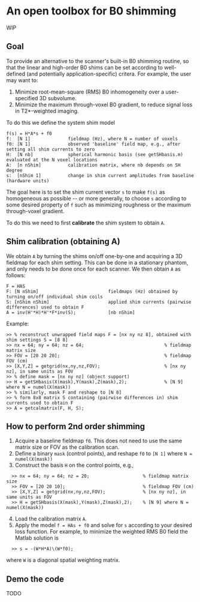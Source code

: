 # An open toolbox for B0 shimming 

WIP

##  Goal

To provide an alternative to the scanner's built-in B0 shimming routine,
so that the linear and high-order B0 shims can be set according to well-defined 
(and potentially application-specific) critera.
For example, the user may want to:
1. Minimize root-mean-square (RMS) B0 inhomogeneity over a user-specified 3D subvolume.
1. Minimize the maximum through-voxel B0 gradient, to reduce signal loss in T2\*-weighted imaging.

To do this we define the system shim model
```
f(s) = H*A*s + f0         
f:  [N 1]              fieldmap (Hz), where N = number of voxels
f0: [N 1]              observed 'baseline' field map, e.g., after setting all shim currents to zero
H:  [N nb]             spherical harmonic basis (see getSHbasis.m) evaluated at the N voxel locations
A:  [n nShim]          calibration matrix, where nb depends on SH degree
s:  [nShim 1]          change in shim current amplitudes from baseline (hardware units)
```

The goal here is to set the shim current vector `s` to make `f(s)` as homogeneous
as possible -- or more generally, to choose `s` according to some desired property of `f`
such as minimizing roughness or the maximum through-voxel gradient.

To do this we need to first **calibrate** the shim system to obtain `A`.


## Shim calibration (obtaining A)

We obtain `A` by turning the shims on/off one-by-one and acquiring a 3D fieldmap for each shim setting.
This can be done in a stationary phantom, and only needs to be done once for each scanner.
We then obtain `A` as follows:
```
F = HAS
F: [N nShim]                          fieldmaps (Hz) obtained by turning on/off individual shim coils
S: [nShim nShim]                      applied shim currents (pairwise differences) used to obtain F
A = inv(H'*H)*H'*F*inv(S);            [nb nShim] 
```

Example:
```
>> % reconstruct unwrapped field maps F = [nx ny nz 8], obtained with shim settings S = [8 8]
>> nx = 64; ny = 64; nz = 64;                              % fieldmap matrix size
>> FOV = [20 20 20];                                       % fieldmap FOV (cm) 
>> [X,Y,Z] = getgrid(nx,ny,nz,FOV);                        % [nx ny nz], in same units as FOV
>> % define mask = [nx ny nz] (object support)
>> H = getSHbasis(X(mask),Y(mask),Z(mask),2);              % [N 9] where N = numel(X(mask))
>> % similarly, mask F and reshape to [N 8]
>> % form 8x8 matrix S containing (pairwise differences in) shim currents used to obtain F
>> A = getcalmatrix(F, H, S);
```


## How to perform 2nd order shimming

1. Acquire a baseline fieldmap `f0`. This does not need to use the same matrix size or FOV as the calibration scan.
2. Define a binary `mask` (control points), and reshape `f0` to `[N 1]` where `N = numel(X(mask))`
3. Construct the basis `H` on the control points, e.g.,
```
  >> nx = 64; ny = 64; nz = 20;                    % fieldmap matrix size
  >> FOV = [20 20 10];                             % fieldmap FOV (cm) 
  >> [X,Y,Z] = getgrid(nx,ny,nz,FOV);              % [nx ny nz], in same units as FOV
  >> H = getSHbasis(X(mask),Y(mask),Z(mask),2);    % [N 9] where N = numel(X(mask))
```
4. Load the calibration matrix `A`.
5. Apply the model `f = HAs + f0` and solve for `s` according to your desired loss function.
For example, to minimize the weighted RMS B0 field the Matlab solution is

```
  >> s = -(W*H*A)\(W*f0); 
```
where `W` is a diagonal spatial weighting matrix.


## Demo the code

TODO
